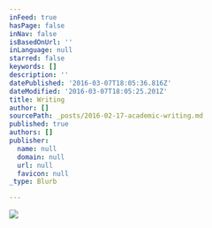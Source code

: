 ```yaml
---
inFeed: true
hasPage: false
inNav: false
isBasedOnUrl: ''
inLanguage: null
starred: false
keywords: []
description: ''
datePublished: '2016-03-07T18:05:36.816Z'
dateModified: '2016-03-07T18:05:25.201Z'
title: Writing
author: []
sourcePath: _posts/2016-02-17-academic-writing.md
published: true
authors: []
publisher:
  name: null
  domain: null
  url: null
  favicon: null
_type: Blurb

---
```

![](https://the-grid-user-content.s3-us-west-2.amazonaws.com/b720a96f-884b-4bad-a842-c68acc8dea87.jpg)